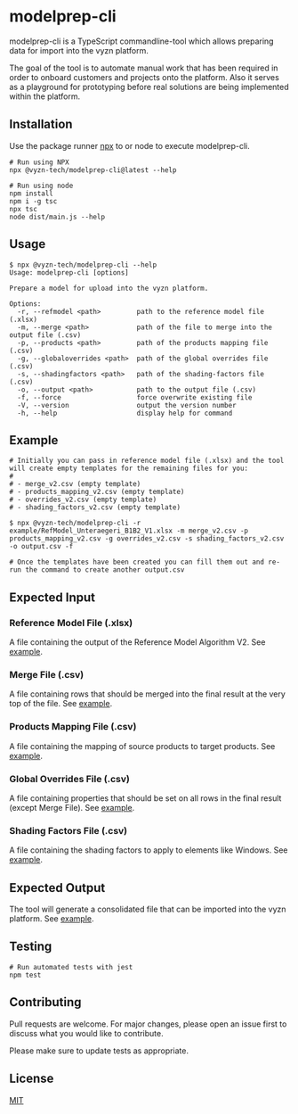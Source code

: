 # modelprep-cli

modelprep-cli is a TypeScript commandline-tool which allows preparing data for import into the vyzn platform.

The goal of the tool is to automate manual work that has been required in order to onboard customers and projects onto the platform. Also it serves as a playground for prototyping before real solutions are being implemented within the platform.

## Installation

Use the package runner [npx](https://github.com/npm/npm/releases/tag/v5.2.0) to or node to execute modelprep-cli.

```
# Run using NPX
npx @vyzn-tech/modelprep-cli@latest --help 

# Run using node
npm install
npm i -g tsc
npx tsc
node dist/main.js --help
```

## Usage

```
$ npx @vyzn-tech/modelprep-cli --help
Usage: modelprep-cli [options]

Prepare a model for upload into the vyzn platform.

Options:
  -r, --refmodel <path>         path to the reference model file (.xlsx)
  -m, --merge <path>            path of the file to merge into the output file (.csv)
  -p, --products <path>         path of the products mapping file (.csv)
  -g, --globaloverrides <path>  path of the global overrides file (.csv)
  -s, --shadingfactors <path>   path of the shading-factors file (.csv)
  -o, --output <path>           path to the output file (.csv)
  -f, --force                   force overwrite existing file
  -V, --version                 output the version number
  -h, --help                    display help for command
```
## Example

```
# Initially you can pass in reference model file (.xlsx) and the tool will create empty templates for the remaining files for you:
#
# - merge_v2.csv (empty template)
# - products_mapping_v2.csv (empty template)
# - overrides_v2.csv (empty template)
# - shading_factors_v2.csv (empty template)

$ npx @vyzn-tech/modelprep-cli -r example/RefModel_Unteraegeri_B1B2_V1.xlsx -m merge_v2.csv -p products_mapping_v2.csv -g overrides_v2.csv -s shading_factors_v2.csv -o output.csv -f

# Once the templates have been created you can fill them out and re-run the command to create another output.csv

```

## Expected Input

### Reference Model File (.xlsx)

A file containing the output of the Reference Model Algorithm V2. See [example](example/RefModel_Unteraegeri_B1B2_V1.xlsx).

### Merge File (.csv)

A file containing rows that should be merged into the final result at the very top of the file. See [example](example/merge.csv).

### Products Mapping File (.csv)

A file containing the mapping of source products to target products. See [example](example/products_mapping.csv).

### Global Overrides File (.csv)

A file containing properties that should be set on all rows in the final result (except Merge File). See [example](example/overrides.csv).

### Shading Factors File (.csv)

A file containing the shading factors to apply to elements like Windows. See [example](example/shading_factors.csv).

## Expected Output

The tool will generate a consolidated file that can be imported into the vyzn platform. See [example](test_assets/test_actual_output.csv).

## Testing

```
# Run automated tests with jest
npm test
```

## Contributing
Pull requests are welcome. For major changes, please open an issue first to discuss what you would like to contribute.

Please make sure to update tests as appropriate.

## License
[MIT](https://choosealicense.com/licenses/mit/)
